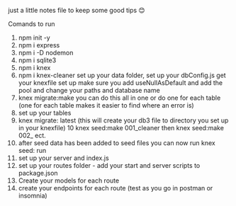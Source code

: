 just a little notes file to keep some good tips 😊

Comands to run  
1. npm init -y
2. npm i express 
3. npm i -D nodemon
4. npm i sqlite3 
5. npm i knex
6. npm i knex-cleaner 
set up your data folder, set up your dbConfig.js get your knexfile set up make sure you add useNullAsDefault and add the pool and change your paths and database name
7. knex migrate:make <tablename> you can do this all in one or do one for each table (one for each table makes it easier to find where an error is)
8. set up your tables 
9. knex migrate: latest (this will create your db3 file to directory you set up in your knexfile)
10 knex seed:make 001_cleaner then knex seed:make 002_<first table name> ect. 
11. after seed data has been added to seed files you can now run knex seed: run
12. set up your server and index.js 
13. set up your routes folder - add your start and server scripts to package.json
14. Create your models for each route
15. create your endpoints for each route (test as you go in postman or insomnia) 